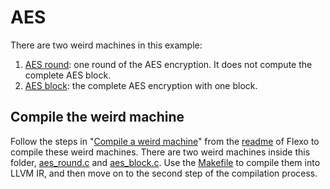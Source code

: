 # AES

There are two weird machines in this example:

1. [AES round](./aes_round.c): one round of the AES encryption. It does not compute the complete AES block.
2. [AES block](./aes_block.c): the complete AES encryption with one block.

## Compile the weird machine

Follow the steps in "[Compile a weird machine](../../README.md#compile-a-weird-machine)" from the [readme](../../README.md) of Flexo to compile these weird machines.
There are two weird machines inside this folder, [aes_round.c](./aes_round.c) and [aes_block.c](./aes_block.c).
Use the [Makefile](./Makefile) to compile them into LLVM IR, and then move on to the second step of the compilation process.
